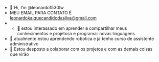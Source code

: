 - 👋 Hi, I’m @leonardo1530lw
- MEU EMAIL PARA CONTATO É leonardokaiquecandidodasilva@gmail.com
- - 👀 estou interassado em aprender e compartilhar meus conhecimentos e projetosn e programar novas linguagens
- 🌱 atualmente estou aprendendo robotica e ja tenho curso de assistente administrativo
- 💞️ Estou desposto a colaborar com os projetos e com as demais coisas que virão
